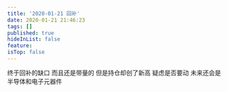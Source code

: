 ```yaml
---
title: '2020-01-21 回补'
date: 2020-01-21 21:46:23
tags: []
published: true
hideInList: false
feature: 
isTop: false
---
```

终于回补的缺口
而且还是带量的
但是持仓却创了新高
疑虑是否要动
未来还会是半导体和电子元器件
<!-- more -->
